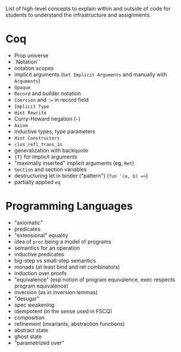 List of high-level concepts to explain within and outside of code for students to understand the infrastructure and assignments.

# Coq

* Prop universe
* `Notation``
* notation scopes
* implicit arguments (`Set Implicit Arguments` and manually with `Arguments`)
* `Opaque`
* `Record` and builder notation
* `Coercion` and `:>` in record field
* `Implicit Type`
* `Hint Rewrite`
* Curry-Howard negation (`~`)
* `Axiom`
* inductive types, type parameters
* `Hint Constructors`
* `clos_refl_trans_1n`
* generalization with backquote
* `{T}` for implicit arguments
* "maximally inserted" implicit arguments (eg, `Ret`)
* `Section` and section variables
* destructuring let in binder ("pattern") (`fun '(a, b) =>`)
* partially applied `eq`

# Programming Languages

* "axiomatic"
* predicates
* "extensional" equality
* idea of `proc` being a model of programs
* semantics for an operation
* inductive predicates
* big-step vs small-step semantics
* monads (at least bind and ret combinators)
* induction over proofs
* "equivalence" (esp notion of program equivalence, exec respects program equivalence)
* inversion (as in inversion lemmas)
* "desugar"
* spec weakening
* idempotent (in the sense used in FSCQ)
* composition
* refinement (invariants, abstraction functions)
* abstract state
* ghost state
* "parametrized over"
